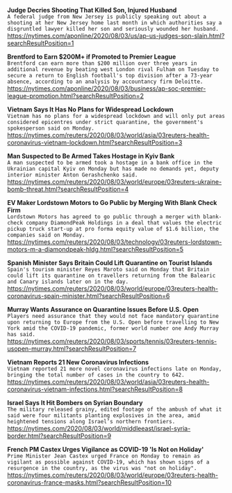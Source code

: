 **Judge Decries Shooting That Killed Son, Injured Husband**\
`A federal judge from New Jersey is publicly speaking out about a shooting at her New Jersey home last month in which authorities say a disgruntled lawyer killed her son and seriously wounded her husband.`\
https://nytimes.com/aponline/2020/08/03/us/ap-us-judges-son-slain.html?searchResultPosition=1

**Brentford to Earn $200M+ if Promoted to Premier League**\
`Brentford can earn more than $200 million over three years in additional revenue by beating west London rival Fulham on Tuesday to secure a return to English football's top division after a 73-year absence, according to an analysis by accountancy firm Deloitte.`\
https://nytimes.com/aponline/2020/08/03/business/ap-soc-premier-league-promotion.html?searchResultPosition=2

**Vietnam Says It Has No Plans for Widespread Lockdown**\
`Vietnam has no plans for a widespread lockdown and will only put areas considered epicentres under strict quarantine, the government's spokesperson said on Monday.`\
https://nytimes.com/reuters/2020/08/03/world/asia/03reuters-health-coronavirus-vietnam-lockdown.html?searchResultPosition=3

**Man Suspected to Be Armed Takes Hostage in Kyiv Bank**\
`A man suspected to be armed took a hostage in a bank office in the Ukrainian capital Kyiv on Monday but has made no demands yet, deputy interior minister Anton Gerashchenko said.`\
https://nytimes.com/reuters/2020/08/03/world/europe/03reuters-ukraine-bomb-threat.html?searchResultPosition=4

**EV Maker Lordstown Motors to Go Public by Merging With Blank Check Firm**\
`Lordstown Motors has agreed to go public through a merger with blank-check company DiamondPeak Holdings in a deal that values the electric pickup truck start-up at pro forma equity value of $1.6 billion, the companies said on Monday.`\
https://nytimes.com/reuters/2020/08/03/technology/03reuters-lordstown-motors-m-a-diamondpeak-hldg.html?searchResultPosition=5

**Spanish Minister Says Britain Could Lift Quarantine on Tourist Islands**\
`Spain's tourism minister Reyes Maroto said on Monday that Britain could lift its quarantine on travellers returning from the Balearic and Canary islands later on in the day.`\
https://nytimes.com/reuters/2020/08/03/world/europe/03reuters-health-coronavirus-spain-minister.html?searchResultPosition=6

**Murray Wants Assurance on Quarantine Issues Before U.S. Open**\
`Players need assurance that they would not face mandatory quarantine upon returning to Europe from the U.S. Open before travelling to New York amid the COVID-19 pandemic, former world number one Andy Murray has said.`\
https://nytimes.com/reuters/2020/08/03/sports/tennis/03reuters-tennis-usopen-murray.html?searchResultPosition=7

**Vietnam Reports 21 New Coronavirus Infections**\
`Vietnam reported 21 more novel coronavirus infections late on Monday, bringing the total number of cases in the country to 642.`\
https://nytimes.com/reuters/2020/08/03/world/asia/03reuters-health-coronavirus-vietnam-infections.html?searchResultPosition=8

**Israel Says It Hit Bombers on Syrian Boundary**\
`The military released grainy, edited footage of the ambush of what it said were four militants planting explosives in the area, amid heightened tensions along Israel’s northern frontiers.`\
https://nytimes.com/2020/08/03/world/middleeast/israel-syria-border.html?searchResultPosition=9

**French PM Castex Urges Vigilance as COVID-19 'Is Not on Holiday'**\
`Prime Minister Jean Castex urged France on Monday to remain as vigilant as possible against COVID-19, which has shown signs of a resurgence in the country, as the virus was "not on holiday".`\
https://nytimes.com/reuters/2020/08/03/world/europe/03reuters-health-coronavirus-france-masks.html?searchResultPosition=10

